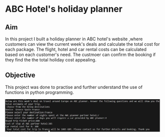 # ABC Hotel's holiday planner

## Aim
In this project I built a holiday planner in ABC hotel's website ,where customers can view the current week's deals and calculate the total cost for each package. The flight, hotel and car rental costs can be calculated based on each customer's need. The custmoer can confirm the booking if they find the the total holiday cost appealing.

## Objective
This project was done to practise and further understand the use of functions in python programming.

![ A snip of the output](https://github.com/joseashly999/holiday_planner/blob/main/hloiday.png)
